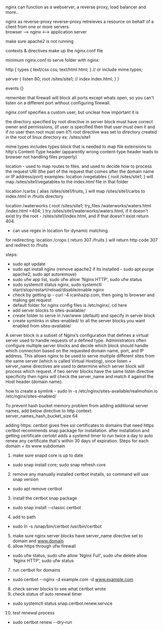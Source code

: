 nginx can function as a webserver, a reverse proxy, load balancer and more..

nginx as reverse-proxy 
reverse-proxy retreieves a resource on behalf of a client from one or more servers  
browser --> nginx <--> application server

make sure apache2 is not running

contexts & directives make up the nginx.conf file

minimum nginx.conf to serve folder with nginx:

http {
  types {
    text/css css;
    text/html html;
  }
  // or
  include mime.types;

  server {
    listen 80;
    root /sites/site1;
//    index index.html;
  }
}

events {}

remember that firewall will block all ports except whats open, so you can't listen on a different port without configuring firewall.

nginx.conf specifies a custom user, but unclear how important it is

the directory specified by root directive in server block must have correct owner and permissions,  (if user is specified then that user must own it and if no user then root must own it?) root directive was set to directory created in the root of linux directory ex: /sites/site1

mime.types includes types block that is needed to map file extensions to http's Content-Type header (apparently wrong content-type header leads to browser not handling files properly)

location - used to map routes to files. and used to decide how to process the request URI (the part of the request that comes after the domain name or IP address/port)
examples: 
location /vegetables {
  root /sites/site1;
}
will map /sites/site1/vegatables to the index.html file in that folder

location /carbs {
  alias /sites/site1/fruits;
}
will map /sites/site1/carbs to index.html in /fruits directory

location /waterworks {
   root /sites/site1;
   try_files /waterworks/waters.html /index.html =404;
}
try /sites/site1/waterworks/waters.html, if it doesn't exist try the root - /sites/site1/index.html, and if that doesn't exist return 404.

- can use regex in location for dynamic matching

for redirecting:
location /crops {
  return 307 /fruits
}
will return http code 307 and redirect to /fruits





steps:
- sudo apt update
- sudo apt install nginx
(remove apache2 if its installed - sudo apt purge apache2, sudo apt autoremove)
- sudo ufw app list, sudo ufw allow 'Nginx HTTP', sudo ufw status
- sudo systemctl status nginx, sudo systemctl start/stop/restart/reload/disable/enable nginx
- check by getting ip - curl -4 icanhazip.com, then going to browser and making get request
- default folder for nginx config files is /etc/nginx/, cd here 
- add server blocks to sites-available/
- create folder to serve in /var/www (default) and specify in server block
- create symlinks in sites-enabled/ to all the server blocks you want enabled from sites-available/



A server block is a subset of Nginx’s configuration that defines a virtual server used to handle requests of a defined type. Administrators often configure multiple server blocks and decide which block should handle which connection based on the requested domain name, port, and IP address. This allows nginx to be used to serve multiple different sites from the same server (which is called Virtual Hosting), since listen + server_name directives are used to determine which server block will process which request. if two server blocks have the same listen directive specificity then nginx will check the server_name and match it against the Host header (domain name).

how to create a symlink - 
sudo ln -s /etc/nginx/sites-available/realmohsin.io /etc/nginx/sites-enabled/

To prevent hash bucket memory problem from adding additional server names, add below directive to http context:
server_names_hash_bucket_size 64

adding https:
certbot gives free ssl certificates to domains that need https
certbot recommends snap package for installation.
after installation and getting certificate certobt adds a systemd timer to run twice a day to auto renew any certificate that's within 30 days of expiration.
Steps for each domain + its www subdomain

1. make sure snapd core is up to date
- sudo snap install core; sudo snap refresh core
2. remove any manually installed certbot installs, so command will use snap version
- sudo apt remove certbot
3. install the certbot snap package
- sudo snap install --classic certbot
4. add to path
- sudo ln -s /snap/bin/certbot /usr/bin/certbot
5. make sure nginx server blocks have server_name directive set to domain and www.domain
6. allow https through ufw firewall
- sudo ufw status, sudo ufw allow 'Nginx Full', sudo ufw delete allow 'Nginx HTTP', sudo ufw status
7. run certbot for domains
- sudo certbot --nginx -d example.com -d www.example.com
8. check server blocks to see what certbot wrote
9. check status of auto renewal timer
- sudo systemctl status snap.certbot.renew.service
10. test renewal process
- sudo certbot renew --dry-run

